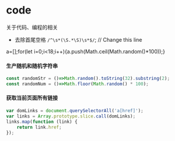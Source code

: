 # code
关于代码、编程的相关

 
* 去除首尾空格  ```/^\s*(\S.*\S)\s*$/```; // Change this line

a=[];for(let i=0;i<18;i++){a.push(Math.ceil(Math.random()*100));}

#### 生产随机和随机字符串
``` javascript
const randomStr = ()=>Math.random().toString(32).substring(2);
const randomNum = ()=>Math.floor(Math.random() * 100);
```

#### 获取当前页面所有链接
``` javascript
var domLinks = document.querySelectorAll('a[href]');
var links = Array.prototype.slice.call(domLinks);
links.map(function (link) {
    return link.href;
});
```
